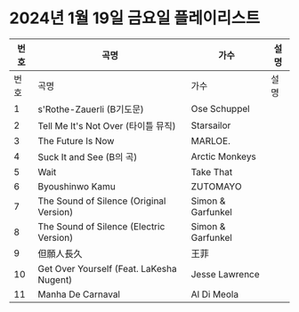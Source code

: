 # 2024년 1월 19일 금요일 플레이리스트

| 번호 | 곡명 | 가수 | 설명 |
|------|------|------|------|
| 번호 | 곡명 | 가수 | 설명 |
| 1 | s'Rothe-Zauerli (B기도문) | Ose Schuppel |  |
| 2 | Tell Me It's Not Over (타이틀 뮤직) | Starsailor |  |
| 3 | The Future Is Now | MARLOE. |  |
| 4 | Suck It and See (B의 곡) | Arctic Monkeys |  |
| 5 | Wait | Take That |  |
| 6 | Byoushinwo Kamu | ZUTOMAYO |  |
| 7 | The Sound of Silence (Original Version) | Simon & Garfunkel |  |
| 8 | The Sound of Silence (Electric Version) | Simon & Garfunkel |  |
| 9 | 但願人長久 | 王菲 |  |
| 10 | Get Over Yourself (Feat. LaKesha Nugent) | Jesse Lawrence |  |
| 11 | Manha De Carnaval | Al Di Meola |  |
